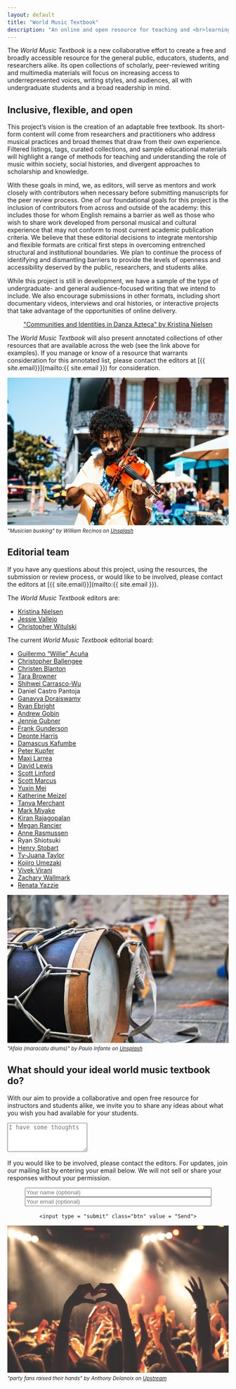 ```yaml
---
layout: default
title: "World Music Textbook"
description: "An online and open resource for teaching and <br>learning ethnomusicology and musicology"
---
```

The *World Music Textbook* is a new collaborative effort to create a free and broadly accessible resource for the general public, educators, students, and researchers alike. Its open collections of scholarly, peer-reviewed writing and multimedia materials will focus on increasing access to underrepresented voices, writing styles, and audiences, all with undergraduate students and a broad readership in mind.

## Inclusive, flexible, and open

This project’s vision is the creation of an adaptable free textbook. Its short-form content will come from researchers and practitioners who address musical practices and broad themes that draw from their own experience. Filtered listings, tags, curated collections, and sample educational materials will highlight a range of methods for teaching and understanding the role of music within society, social histories, and divergent approaches to scholarship and knowledge.

With these goals in mind, we, as editors, will serve as mentors and work closely with contributors when necessary before submitting manuscripts for the peer review process. One of our foundational goals for this project is the inclusion of contributors from across and outside of the academy: this includes those for whom English remains a barrier as well as those who wish to share work developed from personal musical and cultural experience that may not conform to most current academic publication criteria. We believe that these editorial decisions to integrate mentorship and flexible formats are critical first steps in overcoming entrenched structural and institutional boundaries. We plan to continue the process of identifying and dismantling barriers to provide the levels of openness and accessibility deserved by the public, researchers, and students alike.

While this project is still in development, we have a sample of the type of undergraduate- and general audience-focused writing that we intend to include. We also encourage submissions in other formats, including short documentary videos, interviews and oral histories, or interactive projects that take advantage of the opportunities of online delivery.

<center>

<a href="pages/nielsen/" class="btn">"Communities and Identities in Danza Azteca" by Kristina Nielsen</a>

</center>

The *World Music Textbook* will also present annotated collections of other resources that are available across the web (see the link above for examples). If you manage or know of a resource that warrants consideration for this annotated list, please contact the editors at [{{ site.email}}](mailto:{{ site.email }}) for consideration.

!["Musician busking"](assets/images/william-recinos-nola-violin-unsplash.jpg)
<small>*"Musician busking" by William Recinos on [Unsplash](https://unsplash.com/@iwillbmm)*</small>

## Editorial team

If you have any questions about this project, using the resources, the submission or review process, or would like to be involved, please contact the editors at [{{ site.email}}](mailto:{{ site.email }}).

The *World Music Textbook* editors are:

* [Kristina Nielsen](https://www.smu.edu/Meadows/AreasOfStudy/Music/Faculty/NielsenKristina)
* [Jessie Vallejo](https://www.cpp.edu/class/music/faculty-staff/jessie-vallejo.shtml)
* [Christopher Witulski](https://www.bgsu.edu/musical-arts/faculty-and-staff/christopher-witulski.html)

The current *World Music Textbook* editorial board:

* [Guillermo “Willie” Acuña](https://www.santamonicayouthorchestra.org/personnel/willie-acuna)
* [Christopher Ballengee](https://www.aacc.edu/about/schools-of-study/liberal-arts/performing-arts/christopher-ballengee/)
* [Christen Blanton](https://vpa.uncg.edu/home/directory/bio-christenblanton/)
* [Tara Browner](https://schoolofmusic.ucla.edu/people/tara-browner/)
* [Shihwei Carrasco-Wu](http://www.shihweiwu.com/)
* Daniel Castro Pantoja
* [Ganavya Doraiswamy](https://www.ganavya.com)
* [Ryan Ebright](https://www.bgsu.edu/musical-arts/faculty-and-staff/ryan-ebright.html)
* [Andrew Gobin](https://tulaliplushootseed.com/andrew-gobin/)
* [Jennie Gubner](https://cfa.arizona.edu/profile/jgubner/)
* [Frank Gunderson](https://music.fsu.edu/person/frank-gunderson)
* [Deonte Harris](https://scholars.duke.edu/person/Deonte.Harris)
* [Damascus Kafumbe](http://www.middlebury.edu/academics/music/faculty/node/288377)
* [Peter Kupfer](https://www.smu.edu/Meadows/AreasOfStudy/Music/Faculty/KupferPeter)
* [Maxi Larrea](https://maximilianolarrea.com)
* [David Lewis](https://libguides.bgsu.edu/prf.php?account_id=152381)
* [Scott Linford](https://ccm.uc.edu/about/directory.html?eid=linforsv&thecomp=uceprof_0)
* [Scott Marcus](https://music.ucsb.edu/people/scott-marcus)
* [Yuxin Mei](https://mhte.music.unt.edu/yuxin-mei)
* [Katherine Meizel](https://www.bgsu.edu/musical-arts/faculty-and-staff/katherine-meizel.html)
* [Tanya Merchant](https://music.ucsc.edu/faculty/tanya-merchant)
* [Mark Miyake](https://fairhaven.wwu.edu/users/miyakem/)
* [Kiran Rajagopalan](http://www.kiranrajagopalan.com)
* [Megan Rancier](https://www.bgsu.edu/musical-arts/faculty-and-staff/megan-rancier.html)
* [Anne Rasmussen](https://www.wm.edu/as/music/directory/rasmussen_a.php)
* Ryan Shiotsuki
* [Henry Stobart](https://pure.royalholloway.ac.uk/portal/en/persons/henry-stobart_f947dd36-8cec-4f0e-af22-8bd143b07a9c.html)
* [Ty-Juana Taylor](http://www.tyjuanataylor.com/)
* [Kojiro Umezaki](https://kojiroumezaki.com/)
* [Vivek Virani](https://mhte.music.unt.edu/faculty/vivek-virani)
* [Zachary Wallmark](https://music.uoregon.edu/people/faculty/zwallmar)
* [Renata Yazzie](https://renatayazzie.wordpress.com/)

!["Afaia (maracatu drums)"](assets/images/paulo-infante-afaia-unsplash.jpg)
<small>*"Afaia (maracatu drums)" by Paulo Infante on [Unsplash](https://unsplash.com/@pauloinfante)*</small>

## What should your ideal world music textbook do?

With our aim to provide a collaborative and open free resource for instructors and students alike, we invite you to share any ideas about what you wish you had available for your students.

<form
  action = "https://formspree.io/{{ site.email }}"
  method="POST">

  <textarea name="suggestions" rows="4" placeholder = "I have some thoughts"></textarea>

  <p>
    If you would like to be involved, please contact the editors. For updates, join our mailing list by entering your email below. We will not sell or share your responses without your permission.
  </p>

  <center>
    <input type="text" name="name" placeholder="Your name (optional)" size = "50">
    <input type="text" name="email" placeholder="Your email (optional)" size = "50">
    <br />

    <input type = "submit" class="btn" value = "Send">
  </center>
</form>

!["Party fans raised their hands](assets/images/anthony-delanoix-concert-upsplash.jpg)
<small>*"party fans raised their hands" by Anthony Delanoix on [Upstream](https://unsplash.com/@anthonydelanoix)*</small>
